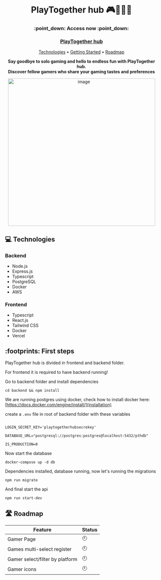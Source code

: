 
  <h1 align="center" style="font-weight: bold;">PlayTogether hub 🎮🧑‍🤝‍🧑</h1>
 
 <h3 align="center" style="font-weight: bold;">:point_down: Access now :point_down:</h3>
 <h3 align="center" ><a target="_blank" href="https://playtogetherhub.vercel.app/"> PlayTogether hub</a></h3>
 
 <p align="center">
  <a href="#technologies">Technologies</a> • 
  <a href="#started">Getting Started</a> • 
  <a href="#future">Roadmap</a>
 </p>
 
 <p align="center">
     <b>Say goodbye to solo gaming and hello to endless fun with PlayTogether hub.<br> Discover fellow gamers who share your gaming tastes and preferences</b>
 </p>
 
 <p align="center">
   <img width="485" alt="image" src="https://github.com/guirlviana/helpinvestor/assets/65058505/b97911dd-1603-41d9-8938-d52cfd5258bd">
 </p>
 
 <h2 id="technologies">💻 Technologies</h2>


### Backend

- Node.js
- Express.js
- Typescript
- PostgreSQL
- Docker
- AWS

### Frontend

- Typescript
- React.js
- Tailwind CSS
- Docker
- Vercel

 <h2 id="started">:footprints: First steps</h2>

 PlayTogether hub is divided in frontend and backend folder.

 For frontend it is required to have backend running!

Go to backend folder and install dependencies

 ```
 cd backend && npm install
```

We are running postgres using docker, check how to install docker here: [https://docs.docker.com/engine/install/](installation)


create a `.env` file in root of backend folder with these variables
```

LOGIN_SECRET_KEY='playtogetherhubsecrekey'

DATABASE_URL="postgresql://postgres:postgres@localhost:5432/pthdb"

IS_PRODUCTION=0
```

Now start the database

```
docker-compose up -d db
```

Dependencies installed, database running, now let's running the migrations

 ```
 npm run migrate
```

And final start the api 

 ```
npm run start-dev
 ```
 
 <h2 id="future">🛣️ Roadmap</h2>
 
 | Feature | Status |
 | ------- | ------- | 
 | Gamer Page | 🕙 | 
 | Games multi-select register  | 🕙 | 
 | Gamer select/filter by platform  | 🕙 | 
 | Gamer icons  | 🕙 | 

